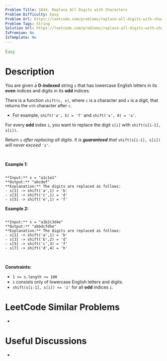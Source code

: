 ```yaml
---
Problem Title: 1844. Replace All Digits with Characters
Problem Difficulty: Easy
Problem Url: https://leetcode.com/problems/replace-all-digits-with-characters/
Problem Tags: String
Solution Url: https://leetcode.com/problems/replace-all-digits-with-characters/solution/
IsPremium: No
IsTemplate: No
---
```


<span style="color: rgb(67, 160, 71);">Easy</span>

# Description

You are given a **0-indexed** string `s` that has lowercase English letters in its **even** indices and digits in its **odd** indices.


There is a function `shift(c, x)`, where `c` is a character and `x` is a digit, that returns the `xth` character after `c`.


* For example, `shift('a', 5) = 'f'` and `shift('x', 0) = 'x'`.


For every **odd** index `i`, you want to replace the digit `s[i]` with `shift(s[i-1], s[i])`.


Return `s` *after replacing all digits. It is **guaranteed** that* `shift(s[i-1], s[i])` *will never exceed* `'z'`.


 


**Example 1:**



```

**Input:** s = "a1c1e1"
**Output:** "abcdef"
**Explanation:** The digits are replaced as follows:
- s[1] -> shift('a',1) = 'b'
- s[3] -> shift('c',1) = 'd'
- s[5] -> shift('e',1) = 'f'
```

**Example 2:**



```

**Input:** s = "a1b2c3d4e"
**Output:** "abbdcfdhe"
**Explanation:** The digits are replaced as follows:
- s[1] -> shift('a',1) = 'b'
- s[3] -> shift('b',2) = 'd'
- s[5] -> shift('c',3) = 'f'
- s[7] -> shift('d',4) = 'h'
```

 


**Constraints:**


* `1 <= s.length <= 100`
* `s` consists only of lowercase English letters and digits.
* `shift(s[i-1], s[i]) <= 'z'` for all **odd** indices `i`.




# LeetCode Similar Problems

- []()

# Useful Discussions

- []()
